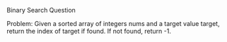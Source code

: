 Binary Search Question

Problem:
Given a sorted array of integers nums and a target value target, return the index of target if found. If not found, return -1.
